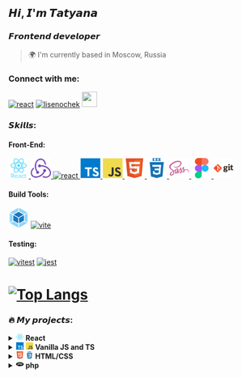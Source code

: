 ## 𝙃𝙞, 𝙄'𝙢 𝙏𝙖𝙩𝙮𝙖𝙣𝙖

### 𝙁𝙧𝙤𝙣𝙩𝙚𝙣𝙙 𝙙𝙚𝙫𝙚𝙡𝙤𝙥𝙚𝙧
> 🌍 I'm currently based in Moscow, Russia
### Connect with me:
<a href="https://t.me/lisenochek96" target="_blank" title="Telegram" rel="nofollow"><img src="https://cdn.svgporn.com/logos/telegram.svg" alt="react" width="30" height="30" style="max-width: 100%;" /></a> <a href="https://discord.gg/lisenochek" title="Discord" rel="nofollow"><img src="https://cdn.jsdelivr.net/npm/simple-icons@3.0.1/icons/discord.svg" alt="lisenochek" width="30" height="30" style="max-width: 100%;"></a> <a href="https://www.linkedin.com/in/tatyana-antipova-9153b2282/" title="Linkedin"><img src="https://cdn.svgporn.com/logos/linkedin-icon.svg" width="30" height="30" style="max-width: 100%;"></a>
### 𝙎𝙠𝙞𝙡𝙡𝙨:
#### Front-End:
<a href="https://react.dev/" target="_blank" title="React">
  <img src="https://github.com/devicons/devicon/blob/master/icons/react/react-original-wordmark.svg" alt="react" width="40" height="40" />
</a> <a href="https://redux.js.org/" target="_blank" title="Redux">
  <img src="https://github.com/devicons/devicon/blob/master/icons/redux/redux-original.svg" alt="redux" width="40" height="40" />
</a><a href="https://reactrouter.com/en/main" target="_blank" title="React Router">
  <img src="https://www.svgrepo.com/show/354262/react-router.svg" alt="react" width="40" height="40" />
</a>
<a href="https://www.typescriptlang.org/" target="_blank" title="TypeScript">
  <img src="https://github.com/devicons/devicon/blob/master/icons/typescript/typescript-original.svg" alt="typescript" width="40" height="40" />
</a>
<a href="https://developer.mozilla.org/en-US/docs/Web/JavaScript" target="_blank" title="JavaScript">
  <img src="https://github.com/devicons/devicon/blob/master/icons/javascript/javascript-original.svg" alt="javascript" width="40" height="40" />
</a>
<a href="https://developer.mozilla.org/en-US/docs/Glossary/HTML5" target="_blank" title="HTML">
  <img src="https://github.com/devicons/devicon/blob/master/icons/html5/html5-original.svg" alt="html5" width="40" height="40" />
</a>
<a href="https://developer.mozilla.org/en-US/docs/Web/CSS" target="_blank" title="CSS">
  <img src="https://github.com/devicons/devicon/blob/master/icons/css3/css3-plain-wordmark.svg" alt="css3" width="40" height="40" />
</a>
<a href="https://sass-lang.com/" target="_blank" title="SASS">
  <img src="https://github.com/devicons/devicon/blob/master/icons/sass/sass-original.svg" alt="sass" width="40" height="40" />
</a>
<a href="https://www.figma.com/" target="_blank" title="Figma">
  <img src="https://github.com/devicons/devicon/blob/master/icons/figma/figma-original.svg" alt="figma" width="40" height="40" />
</a>
<a href="https://git-scm.com/" target="_blank" title="git">
  <img src="https://github.com/devicons/devicon/blob/master/icons/git/git-original-wordmark.svg" alt="git" width="40" height="40" />
</a> 

#### Build Tools:
<a href="https://webpack.js.org/" target="_blank" title="webpack"> <img src="https://github.com/devicons/devicon/blob/master/icons/webpack/webpack-original.svg" alt="webpack" width="40" height="40" /></a> <a href="https://vitejs.dev/" target="_blank" title="Vite"> <img src="https://vitejs.dev/logo-with-shadow.png" alt="vite" width="40" height="40" /></a> 
#### Testing:
<a href="https://vitest.dev/" target="_blank" title="Vitest"> <img src="https://camo.githubusercontent.com/a581c9522a87b59e770ce3ab426a47e76b43c3d54706bee38c2d10e9535ceadf/68747470733a2f2f696d672e736869656c64732e696f2f62616467652f2d7669746573742d77686974653f6c6f676f3d766974657374266c6f676f436f6c6f723d707572706c65267374796c653d666f722d7468652d6261646765" alt="vitest" width="70" height="30" /></a> <a href="https://jestjs.io/" target="_blank" title="Jest"> <img src="https://camo.githubusercontent.com/38eb294a1bdc730fae415015ecac4d6c009e39d2a9c8f8631f1d16bf3f918189/68747470733a2f2f696d672e736869656c64732e696f2f62616467652f2d6a6573742d2532334332313332353f7374796c653d666f722d7468652d6261646765266c6f676f3d6a657374266c6f676f436f6c6f723d7768697465" alt="jest" width="70" height="30" /></a>
# [![Top Langs](https://github-readme-stats.vercel.app/api/top-langs/?username=l1senochek&layout=compact)](https://github.com/l1senochek/github-readme-stats)

### 🔥 𝙈𝙮 𝙥𝙧𝙤𝙟𝙚𝙘𝙩𝙨:

<details>
  <summary>
    <a href="#" title="React" style="text-decoration: none !important;">
      <img src="https://github.com/devicons/devicon/blob/master/icons/react/react-original.svg" alt="react" width="15" height="15"/>
    </a>
    <strong> React</strong> 
  </summary>
  <ul>
    <li>
      <span>Anime App: </span>
      <a href="https://github.com/L1senochek/react-app">repository</a>
      <span> / </span>
      <a href="https://lisenochek-tests-context-api.netlify.app/">deploy</a>
    </li>
    <li>
      <span>eCommerceApplication: </span>
      <a href="https://github.com/L1senochek/eCommerceApplication/tree/development">
        repository
      </a>
    </li>
  </ul>
</details>

<details>
  <summary>
    <a href="#" title="Vanilla JS and TS" style="text-decoration: none !important;">
      <img src="https://github.com/devicons/devicon/blob/master/icons/typescript/typescript-original.svg" alt="typescript" width="15" height="15" />
      <img src="https://github.com/devicons/devicon/blob/master/icons/javascript/javascript-original.svg" alt="javascript" width="15" height="15" />
    </a>
    <strong> Vanilla JS and TS</strong> 
  </summary>
  <ul>
    <li>
      <span>CSS Diner: </span>
      <a href="https://github.com/L1senochek/CSS-Diner/tree/css-diner">repository</a>
      <span> / </span>
      <a href="https://l1senochek.github.io/CSS-Diner/">deploy</a>
    </li>
    <li>
      <span>Async Race: </span>
      <a href="https://github.com/L1senochek/async-race">
        repository
      </a>
    </li>
    <li>
      <span>Minesweeper: </span>
      <a href="https://github.com/L1senochek/minesweeper">
        repository
      </a>
      <span> / </span>
      <a href="https://l1senochek.github.io/minesweeper/minesweeper/">deploy</a>
    </li>
    <li>
      <span>Virtual keyboard: </span>
      <a href="https://github.com/L1senochek/virtual-keyboard/tree/development">
        repository
      </a>
      <span> / </span>
      <a href="https://l1senochek.github.io/virtual-keyboard/">deploy</a>
    </li>
    <li>
      <span>Momentum: </span>
      <a href="https://github.com/L1senochek/momentum">
        repository
      </a>
      <span> / </span>
      <a href="https://l1senochek.github.io/momentum/">deploy</a>
    </li>
  </ul>
</details>
<details>
  <summary>
    <a href="#" title="HTML/CSS" style="text-decoration: none !important;">
      <img src="https://github.com/devicons/devicon/blob/master/icons/html5/html5-original.svg" alt="html5" width="15" height="15" />
      <img src="https://github.com/devicons/devicon/blob/master/icons/css3/css3-plain-wordmark.svg" alt="css3" width="15" height="15" />
    </a>
    <strong> HTML/CSS</strong> 
  </summary>
  <ul>
    <li>
      <span>Shelter: </span>
      <a href="https://github.com/L1senochek/shelter/tree/shelter">
        repository
      </a>
      <span> / </span>
      <a href="https://l1senochek.github.io/shelter/shelter/pages/main/index.html">
        deploy
      </a>
    </li>
    <li>
      <span>Plants: </span>
      <a href="https://github.com/L1senochek/plants">
        repository
      </a>
      <span> / </span>
      <a href="https://l1senochek.github.io/plants/">
        deploy
      </a>
    </li>
  </ul>
</details>
<details>
  <summary>
    <a href="#" title="php" style="text-decoration: none !important;">
      <img src="https://github.com/devicons/devicon/blob/master/icons/php/php-plain.svg" alt="php" width="15" height="15"/>
    </a>
    <strong>php</strong> 
  </summary>
  <ul>
    <li>
      <span>SushiCat: </span>
      <a href="https://github.com/L1senochek/SushiCat">repository</a>
    </li>
  </ul>
</details>
<!--
**L1senochek/L1senochek** is a ✨ _special_ ✨ repository because its `README.md` (this file) appears on your GitHub profile.

Here are some ideas to get you started:

- 🔭 I’m currently working on ...
- 🌱 I’m currently learning ...
- 👯 I’m looking to collaborate on ...
- 🤔 I’m looking for help with ...
- 💬 Ask me about ...
- 📫 How to reach me: ...
- 😄 Pronouns: ...
- ⚡ Fun fact: ...
-->
